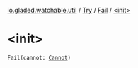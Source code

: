 [io.gladed.watchable.util](../../index.md) / [Try](../index.md) / [Fail](index.md) / [&lt;init&gt;](./-init-.md)

# &lt;init&gt;

`Fail(cannot: `[`Cannot`](../../-cannot/index.md)`)`
